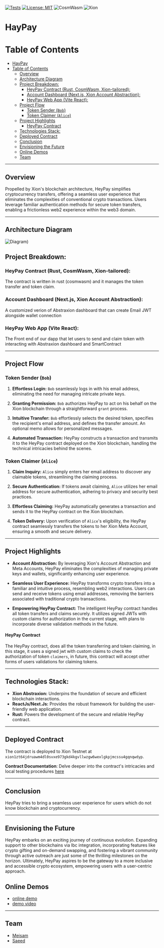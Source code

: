 [![Tests](https://github.com/omni001s/front_test/actions/workflows/Basic.yml/badge.svg)](https://github.com/omni001s/front_test/actions/workflows/Basic.yml)
[![License: MIT](https://img.shields.io/badge/License-MIT-yellow.svg)](https://opensource.org/licenses/MIT)
![CosmWasm](https://img.shields.io/badge/CosmWasm-green)
![Xion](https://img.shields.io/badge/Xion-black)
# HayPay

# Table of Contents
- [HayPay](#haypay)
- [Table of Contents](#table-of-contents)
  - [Overview](#overview)
  - [Architecture Diagram](#architecture-diagram)
  - [Project Breakdown:](#project-breakdown)
    - [HeyPay Contract (Rust, CosmWasm, Xion-tailored):](#heypay-contract-rust-cosmwasm-xion-tailored)
    - [Account Dashboard (Next.js, Xion Account Abstraction):](#account-dashboard-nextjs-xion-account-abstraction)
    - [HeyPay Web App (Vite React):](#heypay-web-app-vite-react)
  - [Project Flow](#project-flow)
    - [Token Sender (`Bob`)](#token-sender-bob)
    - [Token Claimer (`Alice`)](#token-claimer-alice)
  - [Project Highlights](#project-highlights)
      - [HeyPay Contract](#heypay-contract)
  - [Technologies Stack:](#technologies-stack)
  - [Deployed Contract](#deployed-contract)
  - [Conclusion](#conclusion)
  - [Envisioning the Future](#envisioning-the-future)
  - [Online Demos](#online-demos)
  - [Team](#team)

***
## Overview

Propelled by Xion's blockchain architecture, HeyPay simplifies cryptocurrency transfers, offering a seamless user experience that eliminates the complexities of conventional crypto transactions. Users leverage familiar authentication methods for secure token transfers, enabling a frictionless web2 experience within the web3 domain.
***
## Architecture Diagram
![Diagram](https://github.com/omni001s/HeyPay/msg6376040916-569563.jpg))
## Project Breakdown:

### HeyPay Contract (Rust, CosmWasm, Xion-tailored):
The contract is written in rust (cosmwasm) and it manages the token transfer and token claim.
### Account Dashboard (Next.js, Xion Account Abstraction):
A customized verion of Abstraxion dashboard that can create Email JWT alongside wallet connection
### HeyPay Web App (Vite React):
The Front end of our dapp that let users to send and claim token with interacting with Abstraxion dashboard and SmartContract
***
## Project Flow

### Token Sender (`Bob`)
1. **Effortless Login:** `Bob` seamlessly logs in with his email address, eliminating the need for managing intricate private keys.

2. **Granting Permission:** `Bob` authorizes HeyPay to act on his behalf on the Xion blockchain through a straightforward `grant` process.

3. **Intuitive Transfer:** `Bob` effortlessly selects the desired token, specifies the recipient's email address, and defines the transfer amount. An optional memo allows for personalized messages.
4. **Automated Transaction:** HeyPay constructs a transaction and transmits it to the HeyPay contract deployed on the Xion blockchain, handling the technical intricacies behind the scenes.

### Token Claimer (`Alice`)
1. **Claim Inquiry:** `Alice` simply enters her email address to discover any claimable tokens, streamlining the claiming process.

2. **Secure Authentication:** If tokens await claiming, `Alice` utilizes her email address for secure authentication, adhering to privacy and security best practices.

3. **Effortless Claiming:** HeyPay automatically generates a transaction and sends it to the HeyPay contract on the Xion blockchain.
4. **Token Delivery:** Upon verification of `Alice`'s eligibility, the HeyPay contract seamlessly transfers the tokens to her Xion Meta Account, ensuring a smooth and secure delivery.

***
## Project Highlights

- **Account Abstraction:** By leveraging Xion's Account Abstraction and Meta Accounts, HeyPay eliminates the complexities of managing private keys and wallets, significantly enhancing user experience.

- **Seamless User Experience:** HeyPay transforms crypto transfers into a familiar and intuitive process, resembling web2 interactions. Users can send and receive tokens using email addresses, removing the barriers associated with traditional crypto transactions.
- **Empowering HeyPay Contract:** The intelligent HeyPay contract handles all token transfers and claims securely. It utilizes signed JWTs with custom claims for authorization in the current stage, with plans to incorporate diverse validation methods in the future.

#### HeyPay Contract

The HeyPay contract, does all the token transferring and token claiming, in this stage, it uses a signed jwt with custom claims to check the authorization of token `claimers`, in future, this contract will accept other forms of users validations for claiming tokens. 

***
## Technologies Stack:

- **Xion Abstraxion:** Underpins the foundation of secure and efficient blockchain interactions.
- **ReactJs/Next.Js:** Provides the robust framework for building the user-friendly web application.
- **Rust:** Powers the development of the secure and reliable HeyPay contract.
***
## Deployed Contract

The contract is deployed to Xion Testnet at `xion1zt64jdruawm4dl0svxe973gkd4kgvllwzgw6wexlgkpjmcssu4gqnqwdyp`.

**Contract Documentation**: Delve deeper into the contract's intricacies and local testing procedures [here](https://github.com/omni001s/HeyPay/tree/contract)


***
## Conclusion

HeyPay tries to bring a seamless user experience for users which do not know blockchain and cryptocurrency.
***
## Envisioning the Future

HeyPay embarks on an exciting journey of continuous evolution. Expanding support to other blockchains via Ibc integration, incorporating features like crypto gifting and on-demand swapping, and fostering a vibrant community through active outreach are just some of the thrilling milestones on the horizon. Ultimately, HeyPay aspires to be the gateway to a more inclusive and accessible crypto ecosystem, empowering users with a user-centric approach.

<!-- send notification to receiver that they have some tokens that are able to be claimed -->

## Online Demos
- [online demo](https://omni001s.github.io/HeyPay/)
- [demo video](https://youtu.be/xxxxxxxxxxx)



***
## Team
- [Meisam](https://www.github.com/meisamtaher)
- [Saeed](https://www.github.com/omni001s)

